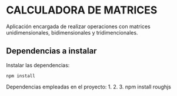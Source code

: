 # CALCULADORA DE MATRICES

Aplicación encargada de realizar operaciones con matrices unidimensionales, 
bidimensionales y tridimencionales. 

## Dependencias a instalar 

  Instalar las dependencias:

    npm install

  Dependencias empleadas en el proyecto: 
    1. 
    2. 
    3. npm install roughjs

